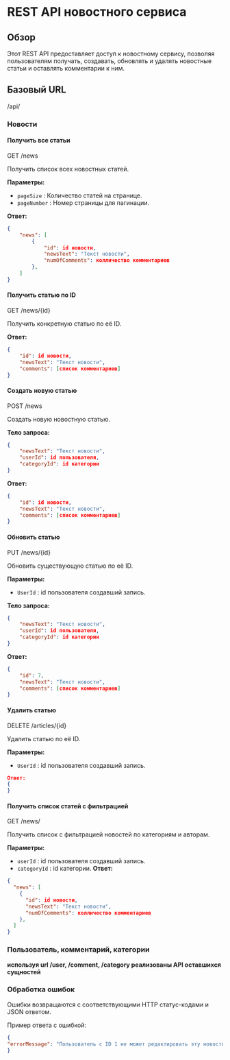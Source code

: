 # REST API новостного сервиса

## Обзор
Этот REST API предоставляет доступ к новостному сервису, позволяя пользователям получать, создавать, обновлять и удалять новостные статьи и оставлять комментарии к ним. 

## Базовый URL
/api/


### Новости

#### Получить все статьи
GET /news

Получить список всех новостных статей.

**Параметры:**
- `pageSize` : Количество статей на странице.
- `pageNumber` : Номер страницы для пагинации.

**Ответ:**
```json
{
    "news": [
        {
            "id": id новости,
            "newsText": "Текст новости",
            "numOfComments": колличество комментариев 
        },
    ]
}
```
#### Получить статью по ID

GET /news/{id}

Получить конкретную статью по её ID.

**Ответ:**
```json
{
    "id": id новости,
    "newsText": "Текст новости",
    "comments": [список комментариев]
}
```

#### Создать новую статью
POST /news

Создать новую новостную статью.

**Тело запроса:**
```json
{
    "newsText": "Текст новости",
    "userId": id пользователя,
    "categoryId": id категории
}
```
**Ответ:**
```json
{
    "id": id новости,
    "newsText": "Текст новости",
    "comments": [список комментариев]
}
```
#### Обновить статью
PUT /news/{id}

Обновить существующую статью по её ID.

**Параметры:**
- `UserId` : id пользователя создавший запись.

**Тело запроса:**
```json
{
    "newsText": "Текст новости",
    "userId": id пользователя,
    "categoryId": id категории
}
```
**Ответ:**
```json
{
    "id": 7,
    "newsText": "Текст новости",
    "comments": [список комментариев]
}

```
#### Удалить статью
DELETE /articles/{id}

Удалить статью по её ID.

**Параметры:**
- `UserId` : id пользователя создавший запись.
```json
Ответ:
{
}
```
#### Получить список статей с фильтрацией

GET /news/

Получить список с фильтрацией новостей по категориям и авторам.

**Параметры:**
- `userId` : id пользователя создавший запись.
- `categoryId` : id категории.
**Ответ:**
```json
{
  "news": [
    {
      "id": id новости,
      "newsText": "Текст новости",
      "numOfComments": колличество комментариев
    },
  ]
}
```
### Пользователь, комментарий, категории
**используя url /user, /comment, /category реализованы API оставшихся сущностей**


### Обработка ошибок
Ошибки возвращаются с соответствующими HTTP статус-кодами и JSON ответом.

Пример ответа с ошибкой:
```json
{
"errorMessage": "Пользователь с ID 1 не может редактировать эту новость!"
}
```